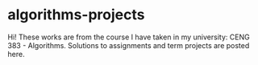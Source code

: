 # algorithms-projects
Hi! These works are from the course I have taken in my university: CENG 383 - Algorithms. Solutions to assignments and term projects are posted here.
